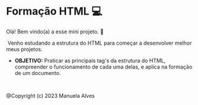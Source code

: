 # Formação HTML  :computer:

Olá! Bem vindo(a) a esse mini projeto. :facepunch:

​	Venho estudando a estrutura do HTML para começar a desenvolver melhor meus projetos.


- **OBJETIVO:** Praticar as principais tag's da estrutura do HTML, compreender o funcionamento de cada uma delas, e aplica na formação de um documento.

  

​		



@Copyright (c) 2023 Manuela Alves
